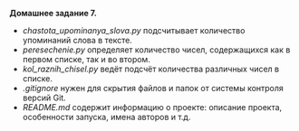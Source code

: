 **Домашнее задание 7.**

- *chastota_upominanya_slova.py* подсчитывает количество упоминаний слова в тексте.
- *peresechenie.py* определяет количество чисел, содержащихся как в первом списке, так и во втором.
- *kol_raznih_chisel.py* ведёт подсчёт количества различных чисел в списке.
- *.gitignore* нужен для скрытия файлов и папок от системы контроля версий Git.
- *README.md* содержит информацию о проекте: описание проекта, особенности запуска, имена авторов и т.д.